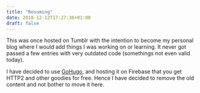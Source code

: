 ```yaml
---
title: "Resuming"
date: 2018-12-12T17:27:36+01:00
draft: false
---
```


This was once hosted on Tumblr with the intention to become my personal blog where I would add things I was working on or learning. It never got passed a few entries with very outdated code (somethings not even valid today).

I have decided to use [GoHugo](https://gohugo.io/), and hosting it on Firebase that you get HTTP2 and other goodies for free. Hence I have decided to remove the old content and not bother to move it here.
